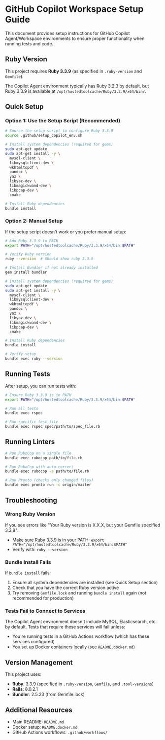 # GitHub Copilot Workspace Setup Guide

This document provides setup instructions for GitHub Copilot Agent/Workspace environments to ensure proper functionality when running tests and code.

## Ruby Version

This project requires **Ruby 3.3.9** (as specified in `.ruby-version` and `Gemfile`).

The Copilot Agent environment typically has Ruby 3.2.3 by default, but Ruby 3.3.9 is available at `/opt/hostedtoolcache/Ruby/3.3.9/x64/bin/`.

## Quick Setup

### Option 1: Use the Setup Script (Recommended)

```bash
# Source the setup script to configure Ruby 3.3.9
source .github/setup_copilot_env.sh

# Install system dependencies (required for gems)
sudo apt-get update
sudo apt-get install -y \
  mysql-client \
  libmysqlclient-dev \
  wkhtmltopdf \
  pandoc \
  yaz \
  libyaz-dev \
  libmagickwand-dev \
  libpcap-dev \
  cmake

# Install Ruby dependencies
bundle install
```

### Option 2: Manual Setup

If the setup script doesn't work or you prefer manual setup:

```bash
# Add Ruby 3.3.9 to PATH
export PATH="/opt/hostedtoolcache/Ruby/3.3.9/x64/bin:$PATH"

# Verify Ruby version
ruby --version  # Should show ruby 3.3.9

# Install Bundler if not already installed
gem install bundler

# Install system dependencies (required for gems)
sudo apt-get update
sudo apt-get install -y \
  mysql-client \
  libmysqlclient-dev \
  wkhtmltopdf \
  pandoc \
  yaz \
  libyaz-dev \
  libmagickwand-dev \
  libpcap-dev \
  cmake

# Install Ruby dependencies
bundle install

# Verify setup
bundle exec ruby --version
```

## Running Tests

After setup, you can run tests with:

```bash
# Ensure Ruby 3.3.9 is in PATH
export PATH="/opt/hostedtoolcache/Ruby/3.3.9/x64/bin:$PATH"

# Run all tests
bundle exec rspec

# Run specific test file
bundle exec rspec spec/path/to/spec_file.rb
```

## Running Linters

```bash
# Run RuboCop on a single file
bundle exec rubocop path/to/file.rb

# Run RuboCop with auto-correct
bundle exec rubocop -a path/to/file.rb

# Run Pronto (checks only changed files)
bundle exec pronto run -c origin/master
```

## Troubleshooting

### Wrong Ruby Version

If you see errors like "Your Ruby version is X.X.X, but your Gemfile specified 3.3.9":
- Make sure Ruby 3.3.9 is in your PATH: `export PATH="/opt/hostedtoolcache/Ruby/3.3.9/x64/bin:$PATH"`
- Verify with: `ruby --version`

### Bundle Install Fails

If `bundle install` fails:
1. Ensure all system dependencies are installed (see Quick Setup section)
2. Check that you have the correct Ruby version active
3. Try removing `Gemfile.lock` and running `bundle install` again (not recommended for production)

### Tests Fail to Connect to Services

The Copilot Agent environment doesn't include MySQL, Elasticsearch, etc. by default. Tests that require these services will fail unless:
- You're running tests in a GitHub Actions workflow (which has these services configured)
- You set up Docker containers locally (see `README.docker.md`)

## Version Management

This project uses:
- **Ruby**: 3.3.9 (specified in `.ruby-version`, `Gemfile`, and `.tool-versions`)
- **Rails**: 8.0.2.1
- **Bundler**: 2.5.23 (from Gemfile.lock)

## Additional Resources

- Main README: `README.md`
- Docker setup: `README.docker.md`
- GitHub Actions workflows: `.github/workflows/`
